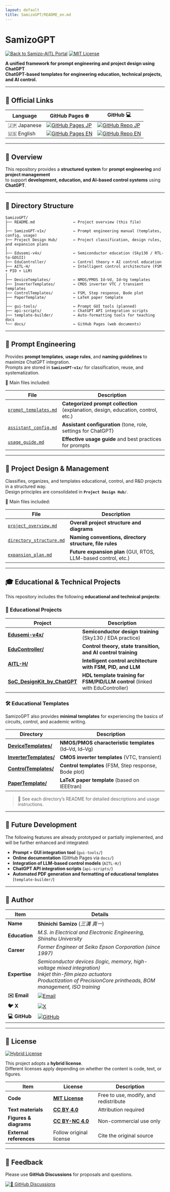 ```yaml
---
layout: default
title: SamizoGPT/README_en.md
---
```


# **SamizoGPT**

[![Back to Samizo-AITL Portal](https://img.shields.io/badge/Back%20to%20Samizo--AITL%20Portal-brightgreen)](https://samizo-aitl.github.io/) [![MIT License](https://img.shields.io/badge/license-MIT-blue.svg)](LICENSE)

**A unified framework for prompt engineering and project design using ChatGPT**  
**ChatGPT-based templates for engineering education, technical projects, and AI control.**

---

## 🔗 Official Links

| Language | GitHub Pages 🌐 | GitHub 💻 |
|----------|----------------|-----------|
| 🇯🇵 Japanese | [![GitHub Pages JP](https://img.shields.io/badge/GitHub%20Pages-日本語版-brightgreen?logo=github)](https://samizo-aitl.github.io/SamizoGPT/) | [![GitHub Repo JP](https://img.shields.io/badge/GitHub-日本語版-blue?logo=github)](https://github.com/Samizo-AITL/SamizoGPT) |
| 🇺🇸 English | [![GitHub Pages EN](https://img.shields.io/badge/GitHub%20Pages-English-brightgreen?logo=github)](https://samizo-aitl.github.io/SamizoGPT/en/) | [![GitHub Repo EN](https://img.shields.io/badge/GitHub-English-blue?logo=github)](https://github.com/Samizo-AITL/SamizoGPT/tree/main/en) |

---

## 📌 Overview

This repository provides a **structured system** for **prompt engineering** and **project management**  
to support **development, education, and AI-based control systems** using **ChatGPT**.  

---

## 📁 Directory Structure

```plaintext
SamizoGPT/
├── README.md                 ← Project overview (this file)
│
├── SamizoGPT-v1x/            ← Prompt engineering manual (templates, config, usage)
├── Project Design Hub/       ← Project classification, design rules, and expansion plans
│
├── Edusemi-v4x/              ← Semiconductor education (Sky130 / RTL-to-GDSII)
├── EduController/            ← Control theory + AI control education
├── AITL-H/                   ← Intelligent control architecture (FSM + PID + LLM)
│
├── DeviceTemplates/          ← NMOS/PMOS Id–Vd, Id–Vg templates
├── InverterTemplates/        ← CMOS inverter VTC / transient templates
├── ControlTemplates/         ← FSM, Step response, Bode plot
├── PaperTemplate/            ← LaTeX paper template
│
├── gui-tools/                ← Prompt GUI tools (planned)
├── api-scripts/              ← ChatGPT API integration scripts
├── template-builder/         ← Auto-formatting tools for teaching docs
└── docs/                     ← GitHub Pages (web documents)
```

---

## 🧠 Prompt Engineering

Provides **prompt templates**, **usage rules**, and **naming guidelines** to maximize ChatGPT integration.  
Prompts are stored in **`SamizoGPT-v1x/`** for classification, reuse, and systematization.  

📄 Main files included:

| File | Description |
|------|-------------|
| [`prompt_templates.md`](./SamizoGPT-v1x/prompt_templates.md) | **Categorized prompt collection** (explanation, design, education, control, etc.) |
| [`assistant_config.md`](./SamizoGPT-v1x/assistant_config.md) | **Assistant configuration** (tone, role, settings for ChatGPT) |
| [`usage_guide.md`](./SamizoGPT-v1x/usage_guide.md) | **Effective usage guide** and best practices for prompts |

---

## 🧩 Project Design & Management

Classifies, organizes, and templates educational, control, and R&D projects in a structured way.  
Design principles are consolidated in **`Project Design Hub/`**.  

📄 Main files included:

| File | Description |
|------|-------------|
| [`project_overview.md`](./Project%20Design%20Hub/project_overview.md) | **Overall project structure and diagrams** |
| [`directory_structure.md`](./Project%20Design%20Hub/directory_structure.md) | **Naming conventions, directory structure, file rules** |
| [`expansion_plan.md`](./Project%20Design%20Hub/expansion_plan.md) | **Future expansion plan** (GUI, RTOS, LLM-based control, etc.) |

---

## 🎓 Educational & Technical Projects

This repository includes the following **educational and technical projects**:  

### 📘 Educational Projects

| Project | Description |
|---------|-------------|
| [**Edusemi-v4x/**](./Edusemi-v4x/) | **Semiconductor design training** (Sky130 / EDA practice) |
| [**EduController/**](./EduController/) | **Control theory, state transition, and AI control training** |
| [**AITL-H/**](./AITL-H/) | **Intelligent control architecture with FSM, PID, and LLM** |
| [**SoC_DesignKit_by_ChatGPT**](https://github.com/Samizo-AITL/EduController/tree/main/SoC_DesignKit_by_ChatGPT) | **HDL template training for FSM/PID/LLM control** (linked with EduController) |

### 🛠 Educational Templates

SamizoGPT also provides **minimal templates** for experiencing the basics of circuits, control, and academic writing.  

| Directory | Description |
|-----------|-------------|
| [**DeviceTemplates/**](./DeviceTemplates) | **NMOS/PMOS characteristic templates** (Id–Vd, Id–Vg) |
| [**InverterTemplates/**](./InverterTemplates) | **CMOS inverter templates** (VTC, transient) |
| [**ControlTemplates/**](./ControlTemplates) | **Control templates** (FSM, Step response, Bode plot) |
| [**PaperTemplate/**](./PaperTemplate) | **LaTeX paper template** (based on IEEEtran) |

> 🔎 See each directory’s README for detailed descriptions and usage instructions.  

---

## 🚀 Future Development

The following features are already prototyped or partially implemented, and will be further enhanced and integrated:  

- **Prompt + GUI integration tool** (`gui-tools/`)  
- **Online documentation** (GitHub Pages via `docs/`)  
- **Integration of LLM-based control models** (`AITL-H/`)  
- **ChatGPT API integration scripts** (`api-scripts/`)  
- **Automated PDF generation and formatting of educational templates** (`template-builder/`)  

---

## 👤 Author

| Item | Details |
|------|----------|
| **Name** | **Shinichi Samizo** (*三溝 真一*) |
| **Education** | *M.S. in Electrical and Electronic Engineering, Shinshu University* |
| **Career** | *Former Engineer at Seiko Epson Corporation (since 1997)* |
| **Expertise** | *Semiconductor devices (logic, memory, high-voltage mixed integration)*<br>*Inkjet thin-film piezo actuators*<br>*Productization of PrecisionCore printheads, BOM management, ISO training* |
| **✉️ Email** | [![Email](https://img.shields.io/badge/Email-shin3t72%40gmail.com-red?style=for-the-badge&logo=gmail)](mailto:shin3t72@gmail.com) |
| **🐦 X** | [![X](https://img.shields.io/badge/X-@shin3t72-black?style=for-the-badge&logo=x)](https://x.com/shin3t72) |
| **💻 GitHub** | [![GitHub](https://img.shields.io/badge/GitHub-Samizo--AITL-blue?logo=github)](https://github.com/Samizo-AITL) |

---

## 📄 License

[![Hybrid License](https://img.shields.io/badge/license-Hybrid-blueviolet)](#-license)  

This project adopts a **hybrid license**.  
Different licenses apply depending on whether the content is code, text, or figures.  

| Item | License | Description |
|------|---------|-------------|
| **Code** | **[MIT License](https://opensource.org/licenses/MIT)** | Free to use, modify, and redistribute |
| **Text materials** | **[CC BY 4.0](https://creativecommons.org/licenses/by/4.0/)** | Attribution required |
| **Figures & diagrams** | **[CC BY-NC 4.0](https://creativecommons.org/licenses/by-nc/4.0/)** | Non-commercial use only |
| **External references** | Follow original license | Cite the original source |

---

## 💬 Feedback

Please use **GitHub Discussions** for proposals and questions.  

[![💬 GitHub Discussions](https://img.shields.io/badge/💬%20GitHub-Discussions-brightgreen?logo=github)](https://github.com/Samizo-AITL/SamizoGPT/discussions)

